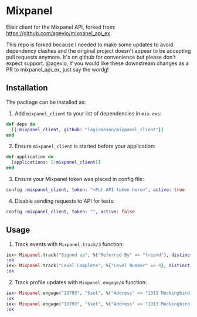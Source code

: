 # Mixpanel

Elixir client for the Mixpanel API, forked from: https://github.com/agevio/mixpanel_api_ex

This repo is forked because I needed to make some updates to avoid dependency clashes and the
original project doesn't appear to be accepting pull requests anymore. It's on github for
convenience but please don't expect support. @agevio, if you would like these downstream
changes as a PR to mixpanel_api_ex, just say the wordg!

## Installation

The package can be installed as:

  1. Add `mixpanel_client` to your list of dependencies in `mix.exs`:

  ```elixir
  def deps do
    [{:mixpanel_client, github: "logicmason/mixpanel_client"}]
  end
  ```

  2. Ensure `mixpanel_client` is started before your application:

  ```elixir
  def application do
    [applications: [:mixpanel_client]]
  end
  ```

  3. Ensure your Mixpanel token was placed in config file:
  ```elixir
  config :mixpanel_client, token: "<Put API token here>", active: true
  ```

  4. Disable sending requests to API for tests:
  ```elixir
  config :mixpanel_client, token: "", active: false
  ```

## Usage

  1. Track events with `Mixpanel.track/3` function:

  ```elixir
  iex> Mixpanel.track("Signed up", %{"Referred By" => "friend"}, distinct_id: "13793")
  :ok
  iex> Mixpanel.track("Level Complete", %{"Level Number" => 9}, distinct_id: "13793", time: 1358208000, ip: "203.0.113.9")
  :ok
  ```

  2. Track profile updates with `Mixpanel.engage/4` function:

  ```elixir
  iex> Mixpanel.engage("13793", "$set", %{"Address" => "1313 Mockingbird Lane"}, ip: "123.123.123.123")
  :ok
  iex> Mixpanel.engage("13793", "$set", %{"Address" => "1313 Mockingbird Lane", "Birthday" => "1948-01-01"}, ip: "123.123.123.123")
  :ok
  ```
